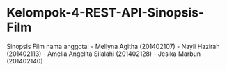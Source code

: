 # Kelompok-4-REST-API-Sinopsis-Film
Sinopsis Film
nama anggota: - Mellyna Agitha (201402107)
              - Nayli Hazirah (201402113)
              - Amelia Angelita Silalahi (201402128)
              - Jesika Marbun (201402140)

